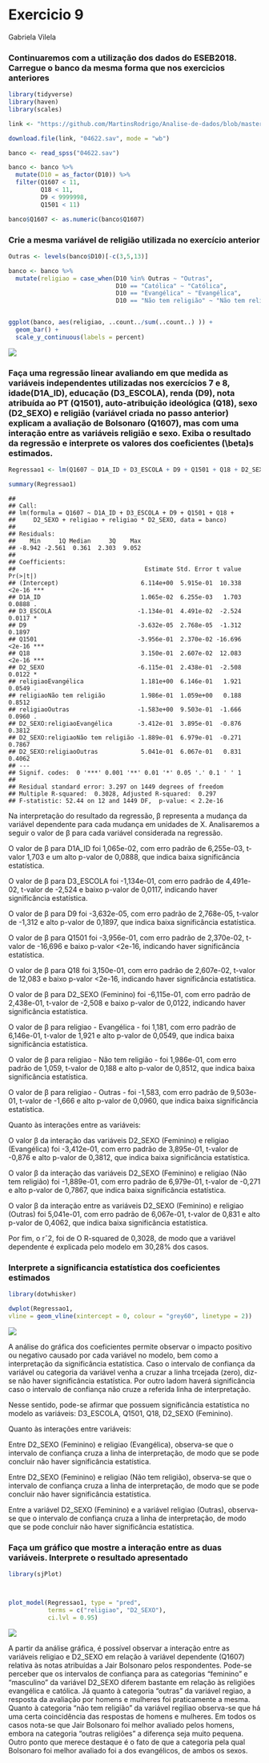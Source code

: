 Exercicio 9
================
Gabriela Vilela

### Continuaremos com a utilização dos dados do ESEB2018. Carregue o banco da mesma forma que nos exercicios anteriores

``` r
library(tidyverse)
library(haven)
library(scales)

link <- "https://github.com/MartinsRodrigo/Analise-de-dados/blob/master/04622.sav?raw=true"

download.file(link, "04622.sav", mode = "wb")

banco <- read_spss("04622.sav") 

banco <- banco %>%
  mutate(D10 = as_factor(D10)) %>%
  filter(Q1607 < 11, 
         Q18 < 11,
         D9 < 9999998,
         Q1501 < 11)

banco$Q1607 <- as.numeric(banco$Q1607)
```

### Crie a mesma variável de religião utilizada no exercício anterior

``` r
Outras <- levels(banco$D10)[-c(3,5,13)]

banco <- banco %>%
  mutate(religiao = case_when(D10 %in% Outras ~ "Outras",
                              D10 == "Católica" ~ "Católica",
                              D10 == "Evangélica" ~ "Evangélica",
                              D10 == "Não tem religião" ~ "Não tem religião"))


ggplot(banco, aes(religiao, ..count../sum(..count..) )) +
  geom_bar() +
  scale_y_continuous(labels = percent)
```

![](exercicio_9_files/figure-gfm/unnamed-chunk-2-1.png)<!-- -->

### Faça uma regressão linear avaliando em que medida as variáveis independentes utilizadas nos exercícios 7 e 8, idade(D1A\_ID), educação (D3\_ESCOLA), renda (D9), nota atribuída ao PT (Q1501), auto-atribuição ideológica (Q18), sexo (D2\_SEXO) e religião (variável criada no passo anterior) explicam a avaliação de Bolsonaro (Q1607), mas com uma interação entre as variáveis religião e sexo. Exiba o resultado da regressão e interprete os valores dos coeficientes \(\beta\)s estimados.

``` r
Regressao1 <- lm(Q1607 ~ D1A_ID + D3_ESCOLA + D9 + Q1501 + Q18 + D2_SEXO + religiao + religiao * D2_SEXO, data = banco)

summary(Regressao1)
```

    ## 
    ## Call:
    ## lm(formula = Q1607 ~ D1A_ID + D3_ESCOLA + D9 + Q1501 + Q18 + 
    ##     D2_SEXO + religiao + religiao * D2_SEXO, data = banco)
    ## 
    ## Residuals:
    ##    Min     1Q Median     3Q    Max 
    ## -8.942 -2.561  0.361  2.303  9.052 
    ## 
    ## Coefficients:
    ##                                    Estimate Std. Error t value Pr(>|t|)    
    ## (Intercept)                       6.114e+00  5.915e-01  10.338   <2e-16 ***
    ## D1A_ID                            1.065e-02  6.255e-03   1.703   0.0888 .  
    ## D3_ESCOLA                        -1.134e-01  4.491e-02  -2.524   0.0117 *  
    ## D9                               -3.632e-05  2.768e-05  -1.312   0.1897    
    ## Q1501                            -3.956e-01  2.370e-02 -16.696   <2e-16 ***
    ## Q18                               3.150e-01  2.607e-02  12.083   <2e-16 ***
    ## D2_SEXO                          -6.115e-01  2.438e-01  -2.508   0.0122 *  
    ## religiaoEvangélica                1.181e+00  6.146e-01   1.921   0.0549 .  
    ## religiaoNão tem religião          1.986e-01  1.059e+00   0.188   0.8512    
    ## religiaoOutras                   -1.583e+00  9.503e-01  -1.666   0.0960 .  
    ## D2_SEXO:religiaoEvangélica       -3.412e-01  3.895e-01  -0.876   0.3812    
    ## D2_SEXO:religiaoNão tem religião -1.889e-01  6.979e-01  -0.271   0.7867    
    ## D2_SEXO:religiaoOutras            5.041e-01  6.067e-01   0.831   0.4062    
    ## ---
    ## Signif. codes:  0 '***' 0.001 '**' 0.01 '*' 0.05 '.' 0.1 ' ' 1
    ## 
    ## Residual standard error: 3.297 on 1449 degrees of freedom
    ## Multiple R-squared:  0.3028, Adjusted R-squared:  0.297 
    ## F-statistic: 52.44 on 12 and 1449 DF,  p-value: < 2.2e-16

Na interpretação do resultado da regressão, β representa a mudança da
variável dependente para cada mudança em unidades de X. Analisaremos a
seguir o valor de β para cada variável considerada na regressão.

O valor de β para D1A\_ID foi 1,065e-02, com erro padrão de 6,255e-03,
t-valor 1,703 e um alto p-valor de 0,0888, que indica baixa
significância estatística.

O valor de β para D3\_ESCOLA foi -1,134e-01, com erro padrão de
4,491e-02, t-valor de -2,524 e baixo p-valor de 0,0117, indicando haver
significância estatística.

O valor de β para D9 foi -3,632e-05, com erro padrão de 2,768e-05,
t-valor de -1,312 e alto p-valor de 0,1897, que indica baixa
significância estatística.

O valor de β para Q1501 foi -3,956e-01, com erro padrão de 2,370e-02,
t-valor de -16,696 e baixo p-valor \<2e-16, indicando haver
significância estatística.

O valor de β para Q18 foi 3,150e-01, com erro padrão de 2,607e-02,
t-valor de 12,083 e baixo p-valor \<2e-16, indicando haver significância
estatística.

O valor de β para D2\_SEXO (Feminino) foi -6,115e-01, com erro padrão de
2,438e-01, t-valor de -2,508 e baixo p-valor de 0,0122, indicando haver
significância estatística.

O valor de β para religiao - Evangélica - foi 1,181, com erro padrão de
6,146e-01, t-valor de 1,921 e alto p-valor de 0,0549, que indica baixa
significância estatística.

O valor de β para religiao - Não tem religião - foi 1,986e-01, com erro
padrão de 1,059, t-valor de 0,188 e alto p-valor de 0,8512, que indica
baixa significância estatística.

O valor de β para religiao - Outras - foi -1,583, com erro padrão de
9,503e-01, t-valor de -1,666 e alto p-valor de 0,0960, que indica baixa
significância estatística.

Quanto às interações entre as variáveis:

O valor β da interação das variáveis D2\_SEXO (Feminino) e religiao
(Evangélica) foi -3,412e-01, com erro padrão de 3,895e-01, t-valor de
-0,876 e alto p-valor de 0,3812, que indica baixa significância
estatística.

O valor β da interação das variáveis D2\_SEXO (Feminino) e religiao (Não
tem religião) foi -1,889e-01, com erro padrão de 6,979e-01, t-valor de
-0,271 e alto p-valor de 0,7867, que indica baixa significância
estatística.

O valor β da interação entre as variáveis D2\_SEXO (Feminino) e religiao
(Outras) foi 5,041e-01, com erro padrão de 6,067e-01, t-valor de 0,831 e
alto p-valor de 0,4062, que indica baixa significância estatística.

Por fim, o rˆ2, foi de O R-squared de 0,3028, de modo que a variável
dependente é explicada pelo modelo em 30,28% dos casos.

### Interprete a significancia estatística dos coeficientes estimados

``` r
library(dotwhisker)

dwplot(Regressao1,
vline = geom_vline(xintercept = 0, colour = "grey60", linetype = 2))
```

![](exercicio_9_files/figure-gfm/unnamed-chunk-4-1.png)<!-- -->

A análise do gráfica dos coeficientes permite observar o impacto
positivo ou negativo causado por cada variável no modelo, bem como a
interpretação da significância estatística. Caso o intervalo de
confiança da variável ou categoria da variável venha a cruzar a linha
trcejada (zero), diz-se não haver significância estatística. Por outro
ladom haverá significância caso o intervalo de confiança não cruze a
referida linha de interpretação.

Nesse sentido, pode-se afirmar que possuem significância estatística no
modelo as variáveis: D3\_ESCOLA, Q1501, Q18, D2\_SEXO (Feminino).

Quanto às interações entre variáveis:

Entre D2\_SEXO (Feminino) e religiao (Evangélica), observa-se que o
intervalo de confiança cruza a linha de interpretação, de modo que se
pode concluir não haver significância estatística.

Entre D2\_SEXO (Feminino) e religiao (Não tem religião), observa-se que
o intervalo de confiança cruza a linha de interpretação, de modo que se
pode concluir não haver significância estatística.

Entre a variável D2\_SEXO (Feminino) e a variável religiao (Outras),
observa-se que o intervalo de confiança cruza a linha de interpretação,
de modo que se pode concluir não haver significância estatística.

### Faça um gráfico que mostre a interação entre as duas variáveis. Interprete o resultado apresentado

``` r
library(sjPlot)



plot_model(Regressao1, type = "pred", 
           terms = c("religiao", "D2_SEXO"), 
           ci.lvl = 0.95)
```

![](exercicio_9_files/figure-gfm/unnamed-chunk-5-1.png)<!-- -->

A partir da análise gráfica, é possível observar a interação entre as
variáveis religiao e D2\_SEXO em relação à variável dependente (Q1607)
relativa às notas atribuídas a Jair Bolsonaro pelos respondentes.
Pode-se perceber que os intervalos de confiança para as categorias
“feminino” e “masculino” da variável D2\_SEXO diferem bastante em
relação às religiões evangélica e católica. Já quanto à categoria
“outras” da variável regiao, a resposta da avaliação por homens e
mulheres foi praticamente a mesma. Quanto à categoria “não tem religião”
da variável regiliao observa-se que há uma certa coincidência das
respostas de homens e mulheres. Em todos os casos nota-se que Jair
Bolsonaro foi melhor avaliado pelos homens, embora na categoria “outras
religiões” a diferença seja muito pequena. Outro ponto que merece
destaque é o fato de que a categoria pela qual Bolsonaro foi melhor
avaliado foi a dos evangélicos, de ambos os sexos.
